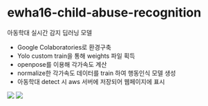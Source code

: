 # ewha16-child-abuse-recognition

아동학대 실시간 감지 딥러닝 모델

- Google Colaboratories로 환경구축
- Yolo custom train을 통해 weights 파일 획득
- openpose를 이용해 각가속도 계산
- normalize한 각가속도 데이터를 train 하여 행동인식 모델 생성
- 아동학대 detect 시 aws 서버에 저장되어 웹페이지에 표시


<img src="https://img.shields.io/badge/Python-3766AB?style=flat-square&logo=Python&logoColor=white"/></a>
<img src="https://img.shields.io/badge/OpenCV-3766AB?style=flat-square&logo=OpenCV&logoColor=white"/></a>
